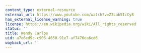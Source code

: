 ```yaml
---
content_type: external-resource
external_url: https://www.youtube.com/watch?v=Z3cab5IcCy8
has_external_license_warning: true
license: https://en.wikipedia.org/wiki/All_rights_reserved
status: ''
title: Wendy Carlos
uid: a7e6ed9c-c906-4650-91e7-af7476ea6cd6
wayback_url: ''
---
```

